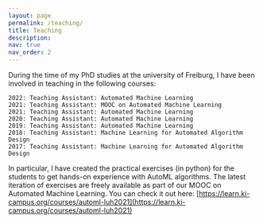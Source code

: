 ```yaml
---
layout: page
permalink: /teaching/
title: Teaching
description: 
nav: true
nav_order: 2
---
```


During the time of my PhD studies at the university of Freiburg, I have been involved in teaching in the following courses:

    2022: Teaching Assistant: Automated Machine Learning
    2021: Teaching Assistant: MOOC on Automated Machine Learning
    2021: Teaching Assistant: Automated Machine Learning
    2020: Teaching Assistant: Automated Machine Learning
    2019: Teaching Assistant: Automated Machine Learning
    2018: Teaching Assistant: Machine Learning for Automated Algorithm Design
    2017: Teaching Assistant: Machine Learning for Automated Algorithm Design

In particular, I have created the practical exercises (in python) for the students to get hands-on experience with AutoML algorithms.
The latest iteration of exercises are freely available as part of our MOOC on Automated Machine Learning.
You can check it out here: [https://learn.ki-campus.org/courses/automl-luh2021](https://learn.ki-campus.org/courses/automl-luh2021)
